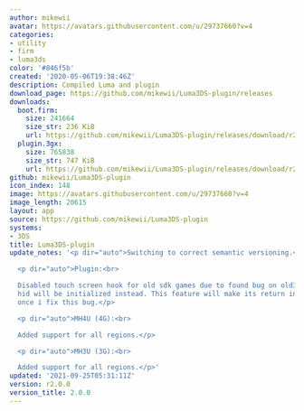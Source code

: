 ```yaml
---
author: mikewii
avatar: https://avatars.githubusercontent.com/u/29737660?v=4
categories:
- utility
- firm
- luma3ds
color: '#846f5b'
created: '2020-05-06T19:38:46Z'
description: Compiled Luma and plugin
download_page: https://github.com/mikewii/Luma3DS-plugin/releases
downloads:
  boot.firm:
    size: 241664
    size_str: 236 KiB
    url: https://github.com/mikewii/Luma3DS-plugin/releases/download/r2.0.0/boot.firm
  plugin.3gx:
    size: 765838
    size_str: 747 KiB
    url: https://github.com/mikewii/Luma3DS-plugin/releases/download/r2.0.0/plugin.3gx
github: mikewii/Luma3DS-plugin
icon_index: 148
image: https://avatars.githubusercontent.com/u/29737660?v=4
image_length: 20615
layout: app
source: https://github.com/mikewii/Luma3DS-plugin
systems:
- 3DS
title: Luma3DS-plugin
update_notes: '<p dir="auto">Switching to correct semantic versioning.</p>

  <p dir="auto">Plugin:<br>

  Disabled touch screen hook for old sdk games due to found bug on old3ds, default
  hid will be initialized instead. This feature will make its return in later release
  once i fix this bug.</p>

  <p dir="auto">MH4U (4G):<br>

  Added support for all regions.</p>

  <p dir="auto">MH3U (3G):<br>

  Added support for all regions.</p>'
updated: '2021-09-25T05:31:11Z'
version: r2.0.0
version_title: 2.0.0
---
```

